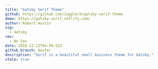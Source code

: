 ```yaml
---
title: "Gatsby Serif Theme"
github: https://github.com/JugglerX/gatsby-serif-theme
demo: https://gatsby-serif.netlify.com/
author: Robert Austin
ssg:
  - Gatsby
cms:
  - No Cms
date: 2018-12-12T04:58:52Z
github_branch: master
description: "Serif is a beautiful small business theme for Gatsby."
stale: true
---
```

